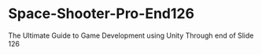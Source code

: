 # Space-Shooter-Pro-End126

The Ultimate Guide to Game Development using Unity
Through end of Slide 126
